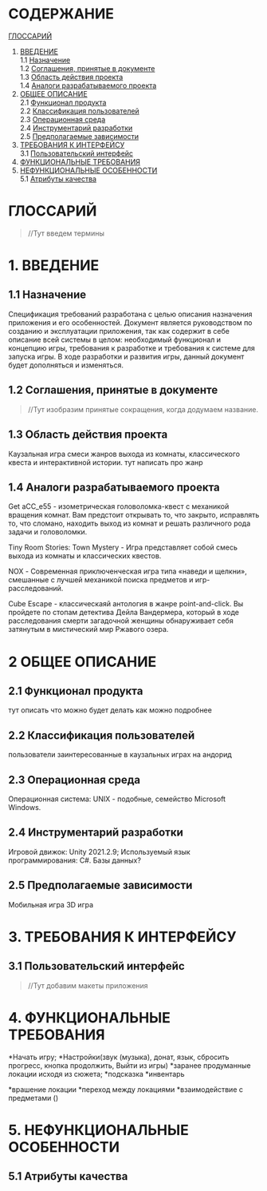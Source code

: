 # СОДЕРЖАНИЕ
[ГЛОССАРИЙ](#ГЛОССАРИЙ)

1. [ВВЕДЕНИЕ](#1.-ВВЕДЕНИЕ)  
1.1 [Назначение](##1.1-Назначение)  
1.2 [Соглашения, принятые в документе](##1.2-Соглашения,-принятые-в-документе)  
1.3 [Область действия проекта](##1.3-Область-действия-проекта)  
1.4 [Аналоги разрабатываемого проекта](##1.4-Аналоги-разрабатываемого-проекта)  
2. [ОБЩЕЕ ОПИСАНИЕ](#2-ОБЩЕЕ-ОПИСАНИЕ)  
2.1 [Функционал продукта](##2.1-Функционал-продукта)  
2.2 [Классификация пользователей](##2.2-Классификация-пользователей)  
2.3 [Операционная среда](##2.3-Операционная-среда)  
2.4 [Инструментарий разработки](##2.4-Инструментарий-разработки)  
2.5 [Предполагаемые зависимости](##2.5-Предполагаемые-зависимости)  
3. [ТРЕБОВАНИЯ К ИНТЕРФЕЙСУ](#3-ТРЕБОВАНИЯ-К-ИНТЕРФЕЙСУ)  
3.1	[Пользовательский интерфейс](##3.1-Пользовательский-интерфейс)  
4.	[ФУНКЦИОНАЛЬНЫЕ ТРЕБОВАНИЯ](#4-ФУНКЦИОНАЛЬНЫЕ-ТРЕБОВАНИЯ)  
5.	[НЕФУНКЦИОНАЛЬНЫЕ ОСОБЕННОСТИ](#5-НЕФУНКЦИОНАЛЬНЫЕ-ОСОБЕННОСТИ)  
5.1	[Атрибуты качества](##5.1-Атрибуты-качества)  

# ГЛОССАРИЙ

> //Тут введем термины

# 1.	ВВЕДЕНИЕ 

## 1.1	Назначение

Спецификация требований разработана с целью описания назначения приложения и его особенностей. Документ является руководством по созданию и эксплуатации приложения, так как содержит в себе описание всей системы в целом: необходимый функционал и концепцию игры, требования к разработке и требования к системе для запуска игры. В ходе разработки и развития игры, данный документ будет дополняться и изменяться. 

## 1.2	Соглашения, принятые в документе 

> //Тут изобразим принятые сокращения, когда додумаем название.

## 1.3	Область действия проекта 
 
 Каузальная игра смеси жанров выхода из комнаты, классического квеста и интерактивной истории. 
 тут написать про жанр


## 1.4	Аналоги разрабатываемого проекта 

Get aCC_e55 - изометрическая головоломка-квест с механикой вращения комнат. Вам предстоит открывать то, что закрыто, исправлять то, что сломано, находить выход из комнат и решать различного рода задачи и головоломки.

Tiny Room Stories: Town Mystery - Игра представляет собой смесь выхода из комнаты и классических квестов.

NOX - Современная приключенческая игра типа «наведи и щелкни», смешанные с лучшей механикой поиска предметов и игр-расследований.

Cube Escape - классическаяй антология в жанре point-and-click. Вы пройдете по стопам детектива Дейла Вандермера, который в ходе расследования смерти загадочной женщины обнаруживает себя затянутым в мистический мир Ржавого озера.

# 2 ОБЩЕЕ ОПИСАНИЕ

## 2.1 Функционал продукта

тут описать что можно будет делать как можно подробнее

## 2.2 Классификация пользователей

пользователи заинтересованные в каузальных играх на андорид




## 2.3 Операционная среда

Операционная система: UNIX - подобные, семейство Microsoft Windows.

## 2.4 Инструментарий разработки

Игровой движок: Unity 2021.2.9;
Используемый язык программирования: C#.
Базы данных? 

## 2.5 Предполагаемые зависимости

Мобильная игра 3D игра



# 3.	ТРЕБОВАНИЯ К ИНТЕРФЕЙСУ

## 3.1	Пользовательский интерфейс

> //Тут добавим макеты приложения

# 4.	ФУНКЦИОНАЛЬНЫЕ ТРЕБОВАНИЯ
*Начать игру;
*Настройки(звук (музыка), донат, язык, сбросить прогресс, кнопка продолжить, Выйти из игры) 
*заранее продуманные локации исходя из сюжета;
*подсказка
*инвентарь


*врашение локации
*переход между локациями
*взаимодействие с предметами ()

# 5.	НЕФУНКЦИОНАЛЬНЫЕ ОСОБЕННОСТИ

## 5.1	Атрибуты качества












